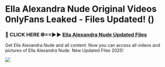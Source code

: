 # Ella Alexandra Nude Original Videos 0nlyFans Leaked - Files Updated! ()

<h3>🔴 CLICK HERE 🌐==►► <a href="https://tinyurl.com/leaks-videos" rel="nofollow">Ella Alexandra Nude Updated Files</a></h3>

Get Ella Alexandra Nude and all content. Now you can access all videos and pictures of Ella Alexandra Nude. New Updated Files 2025!

[![](https://i.imgur.com/KQgVmj3.gif)](https://tinyurl.com/leaks-videos)